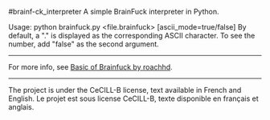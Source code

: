 #brainf-ck_interpreter
A simple BrainFuck interpreter in Python.

Usage: python brainfuck.py <file.brainfuck> [ascii_mode=true/false]
By default, a "." is displayed as the corresponding ASCII character. To see the number, add "false" as the second argument.

___
For more info, see [Basic of Brainfuck by roachhd](https://gist.github.com/roachhd/dce54bec8ba55fb17d3a).
___
The project is under the CeCILL-B license, text available in French and English.
Le projet est sous license CeCILL-B, texte disponible en français et anglais.
